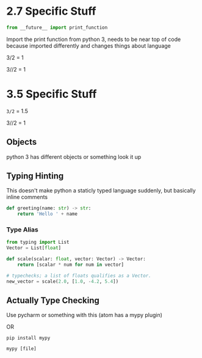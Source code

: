 # 2.7 Specific Stuff

```python
from __future__ import print_function
```

 Import the print function from python 3, needs to be near top of code because imported differently and changes things about language

3/2 = 1

3//2 = 1

# 3.5 Specific Stuff



`3/2` = 1.5

3//2 = 1 



## Objects

python 3 has different objects or something look it up 

## Typing Hinting

This doesn't make python a staticly typed language suddenly, but basically inline comments

```python
def greeting(name: str) -> str:
    return 'Hello ' + name
```

### Type Alias

```python
from typing import List
Vector = List[float]

def scale(scalar: float, vector: Vector) -> Vector:
    return [scalar * num for num in vector]

# typechecks; a list of floats qualifies as a Vector.
new_vector = scale(2.0, [1.0, -4.2, 5.4])
```

## Actually Type Checking

Use pycharm or something with this (atom has a mypy plugin)

OR

`pip install mypy`

`mypy [file]`